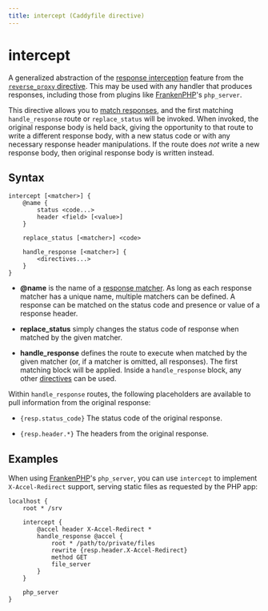 ```yaml
---
title: intercept (Caddyfile directive)
---
```


<script>
window.$(function() {
	// Fix response matchers to render with the right color,
	// and link to response matchers section
	window.$('pre.chroma .k:contains("@")')
		.map(function(k, item) {
			let text = item.innerText.replace(/</g,'&lt;').replace(/>/g,'&gt;');
			let url = '#' + item.innerText.replace(/_/g, "-");
			window.$(item).addClass('nd').removeClass('k')
			window.$(item).html(`<a href="#response-matcher" style="color: inherit;" title="Response matcher">${text}</a>`);
		});

	// Response matchers
	window.$('pre.chroma .nd:contains("@name")').first().slice(0, 3)
		.wrapAll('<span class="nd">').parent()
		.html('<a href="/docs/caddyfile/response-matchers" style="color: inherit;">@name</a>')
	window.$('pre.chroma .k:contains("replace_status")').first().next()
		.html('<a href="/docs/caddyfile/response-matchers" style="color: inherit;" title="Response matcher">[&lt;matcher&gt;]</a>')
	window.$('pre.chroma .k:contains("handle_response")').first().next()
		.html('<a href="/docs/caddyfile/response-matchers" style="color: inherit;" title="Response matcher">[&lt;matcher&gt;]</a>')
	window.$('pre.chroma .k')
		.filter((i, el) => el.innerText === 'status')
		.html('<a href="/docs/caddyfile/response-matchers#status" style="color: inherit;">status</a>')
	window.$('pre.chroma .k:contains("header")').first()
		.html('<a href="/docs/caddyfile/response-matchers#header" style="color: inherit;">header</a>')

	// We'll add links to all the subdirectives if a matching anchor tag is found on the page.
	addLinksToSubdirectives();
});
</script>

# intercept

A generalized abstraction of the [response interception](reverse_proxy#intercepting-responses) feature from the [`reverse_proxy` directive](reverse_proxy). This may be used with any handler that produces responses, including those from plugins like [FrankenPHP](https://frankenphp.dev/)'s `php_server`.

This directive allows you to [match responses](/docs/caddyfile/response-matchers), and the first matching `handle_response` route or `replace_status` will be invoked. When invoked, the original response body is held back, giving the opportunity to that route to write a different response body, with a new status code or with any necessary response header manipulations. If the route does _not_ write a new response body, then original response body is written instead.


## Syntax

```caddy-d
intercept [<matcher>] {
	@name {
		status <code...>
		header <field> [<value>]
	}

	replace_status [<matcher>] <code>

	handle_response [<matcher>] {
		<directives...>
	}
}
```

- **@name** is the name of a [response matcher](/docs/caddyfile/response-matchers). As long as each response matcher has a unique name, multiple matchers can be defined. A response can be matched on the status code and presence or value of a response header.

- **replace_status** <span id="replace_status"/> simply changes the status code of response when matched by the given matcher.

- **handle_response** <span id="handle_response"/> defines the route to execute when matched by the given matcher (or, if a matcher is omitted, all responses). The first matching block will be applied. Inside a `handle_response` block, any other [directives](/docs/caddyfile/directives) can be used.

Within `handle_response` routes, the following placeholders are available to pull information from the original response:

- `{resp.status_code}` The status code of the original response.

- `{resp.header.*}` The headers from the original response.


## Examples

When using [FrankenPHP](https://frankenphp.dev/)'s `php_server`, you can use `intercept` to implement `X-Accel-Redirect` support, serving static files as requested by the PHP app:

```caddy
localhost {
	root * /srv

	intercept {
		@accel header X-Accel-Redirect *
		handle_response @accel {
			root * /path/to/private/files
			rewrite {resp.header.X-Accel-Redirect}
			method GET
			file_server
		}
	}

	php_server
}
```
